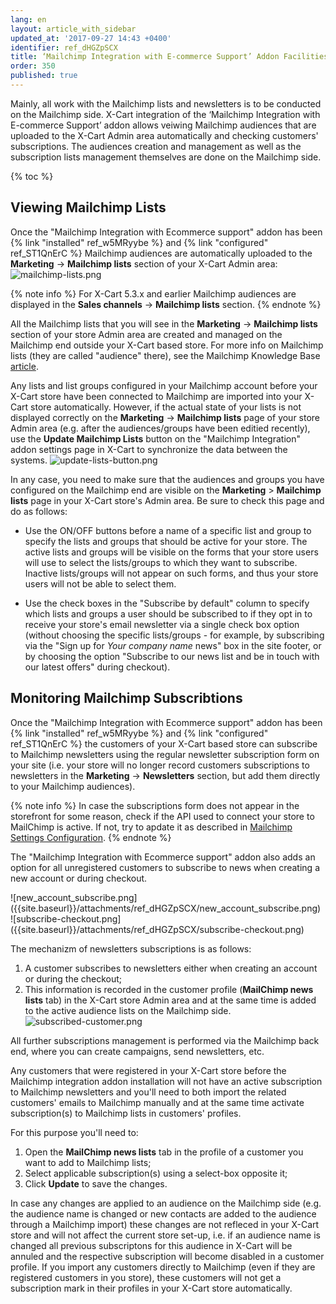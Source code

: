 ```yaml
---
lang: en
layout: article_with_sidebar
updated_at: '2017-09-27 14:43 +0400'
identifier: ref_dHGZpSCX
title: ‘Mailchimp Integration with E-commerce Support’ Addon Facilities
order: 350
published: true
---
```

Mainly, all work with the Mailchimp lists and newsletters is to be conducted on the Mailchimp side. X-Cart integration of the ‘Mailchimp Integration with E-commerce Support’ addon allows veiwing Mailchimp audiences that are uploaded to the X-Cart Admin area automatically and checking customers' subscriptions. The audiences creation and management as well as the subscription lists management themselves are done on the Mailchimp side. 

{% toc %}

## Viewing Mailchimp Lists

Once the "Mailchimp Integration with Ecommerce support" addon has been {% link "installed" ref_w5MRyybe %} and {% link "configured" ref_ST1QnErC %} Mailchimp audiences are automatically uploaded to the **Marketing** -> **Mailchimp lists** section of your X-Cart Admin area:
![mailchimp-lists.png]({{site.baseurl}}/attachments/ref_dHGZpSCX/mailchimp-lists.png)

{% note info %}
For X-Cart 5.3.x and earlier Mailchimp audiences are displayed in the **Sales channels** -> **Mailchimp lists** section.
{% endnote %}

All the Mailchimp lists that you will see in the **Marketing** -> **Mailchimp lists** section of your store Admin area are created and managed on the Mailchimp end outside your X-Cart based store. For more info on Mailchimp lists (they are called "audience" there), see the Mailchimp Knowledge Base [article](http://kb.mailchimp.com/lists). 

Any lists and list groups configured in your Mailchimp account before your X-Cart store have been connected to Mailchimp are imported into your X-Cart store automatically. However, if the actual state of your lists is not displayed correctly on the **Marketing** -> **Mailchimp lists** page of your store Admin area (e.g. after the audiences/groups have been editied recently), use the **Update Mailchimp Lists** button on the "Mailchimp Integration" addon settings page in X-Cart to synchronize the data between the systems. 
![update-lists-button.png]({{site.baseurl}}/attachments/ref_dHGZpSCX/update-lists-button.png)

In any case, you need to make sure that the audiences and groups you have configured on the Mailchimp end are visible on the **Marketing** > **Mailchimp lists** page in your X-Cart store's Admin area. Be sure to check this page and do as follows:
   
   * Use the ON/OFF buttons before a name of a specific list and group to specify the lists and groups that should be active for your store. The active lists and groups will be visible on the forms that your store users will use to select the lists/groups to which they want to subscribe. Inactive lists/groups will not appear on such forms, and thus your store users will not be able to select them.
   
   * Use the check boxes in the "Subscribe by default" column to specify which lists and groups a user should be subscribed to if they opt in to receive your store's email newsletter via a single check box option (without choosing the specific lists/groups - for example, by subscribing via the "Sign up for *Your company name* news" box in the site footer, or by choosing the option "Subscribe to our news list and be in touch with our latest offers" during checkout).

## Monitoring Mailchimp Subscribtions

Once the "Mailchimp Integration with Ecommerce support" addon has been {% link "installed" ref_w5MRyybe %} and {% link "configured" ref_ST1QnErC %} the customers of your X-Cart based store can subscribe to Mailchimp newsletters using the regular newsletter subscription form on your site (i.e. your store will no longer record customers subscriptions to newsletters in the **Marketing** -> **Newsletters** section, but add them directly to your Mailchimp audiences). 

{% note info %}
In case the subscriptions form does not appear in the storefront for some reason, check if the API used to connect your store to MailChimp is active. If not, try to apdate it as described in [Mailchimp Settings Configuration](https://kb.x-cart.com/modules/mailchimp_integration_with_e-commerce_support/configuring_the_mailchimp_integration_with_e-commerce_support_module.html#mailchimp-settings-configuration "‘Mailchimp Integration with E-commerce Support’ Addon Facilities").
{% endnote %}

The "Mailchimp Integration with Ecommerce support" addon also adds an option for all unregistered customers to subscribe to news when creating a new account or during checkout. 

<div class="ui stackable two column grid">
  <div class="column" markdown="span">![new_account_subscribe.png]({{site.baseurl}}/attachments/ref_dHGZpSCX/new_account_subscribe.png)</div>
  <div class="column" markdown="span">![subscribe-checkout.png]({{site.baseurl}}/attachments/ref_dHGZpSCX/subscribe-checkout.png)</div>
</div>
 
The mechanizm of newsletters subscriptions is as follows:
1. A customer subscribes to newsletters either when creating an account or during the checkout;
2. This information is recorded in the customer profile (**MailChimp news lists** tab) in the X-Cart store Admin area and at the same time is added to the active audience lists on the Mailchimp side.
   ![subscribed-customer.png]({{site.baseurl}}/attachments/ref_dHGZpSCX/subscribed-customer.png)

All further subscriptions management is performed via the Mailchimp back end, where you can create campaigns, send newsletters, etc.

Any customers that were registered in your X-Cart store before the Mailchimp integration addon installation will not have an active subscription to Mailchimp newsletters and you'll need to both import the related customers' emails to Mailchimp manually and at the same time activate subscription(s) to Mailchimp lists in customers' profiles. 

For this purpose you'll need to:
1. Open the **MailChimp news lists** tab in the profile of a customer you want to add to Mailchimp lists;
2. Select applicable subscription(s) using a select-box opposite it;
3. Click **Update** to save the changes.

In case any changes are applied to an audience on the Mailchimp side (e.g. the audience name is changed or new contacts are added to the audience through a Mailchimp import) these changes are not refleced in your X-Cart store and will not affect the current store set-up, i.e. if an audience name is changed all previous subscriptons for this audience in X-Cart will be annuled and the respective subscription will become disabled in a customer profile. If you import any customers directly to Mailchimp (even if they are registered customers in you store), these customers will not get a subscription mark in their profiles in your X-Cart store automatically.
